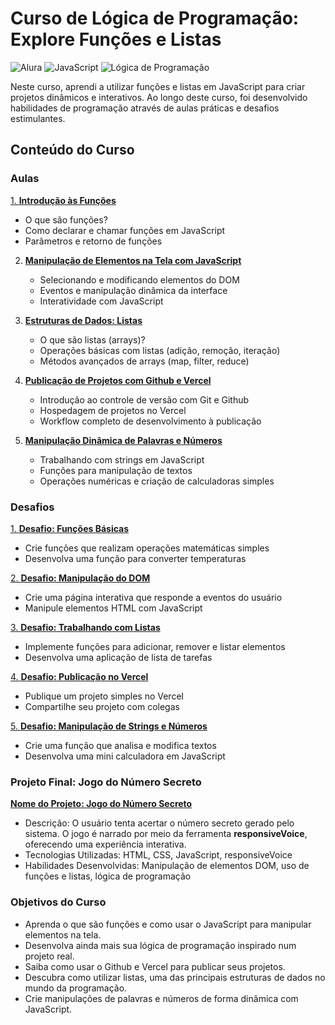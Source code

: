# Curso de Lógica de Programação: Explore Funções e Listas

![Alura](https://www.alura.com.br/assets/img/alura-share.1709759791.png)
![JavaScript](https://img.shields.io/badge/JavaScript-F7DF1E?style=for-the-badge&logo=javascript&logoColor=black)
![Lógica de Programação](https://img.shields.io/badge/L%C3%B3gica%20de%20Programa%C3%A7%C3%A3o-blue?style=for-the-badge)




Neste curso, aprendi a utilizar funções e listas em JavaScript para criar projetos dinâmicos e interativos. Ao longo deste curso, foi desenvolvido habilidades de programação através de aulas práticas e desafios estimulantes.

## Conteúdo do Curso

### Aulas

<a href="https://github.com/robertdouglasaimon/logica-de-programacao-com-JS/tree/main/aulas/aula01">1. **Introdução às Funções**</a>
   - O que são funções?
   - Como declarar e chamar funções em JavaScript
   - Parâmetros e retorno de funções

2. <a href="https://github.com/robertdouglasaimon/logica-de-programacao-com-JS/tree/main/aulas/aula02">**Manipulação de Elementos na Tela com JavaScript**</a>
   - Selecionando e modificando elementos do DOM
   - Eventos e manipulação dinâmica da interface
   - Interatividade com JavaScript

3. <a href="https://github.com/robertdouglasaimon/logica-de-programacao-com-JS/tree/main/aulas/aula03">**Estruturas de Dados: Listas**</a>
   - O que são listas (arrays)?
   - Operações básicas com listas (adição, remoção, iteração)
   - Métodos avançados de arrays (map, filter, reduce)

4. <a href="https://github.com/robertdouglasaimon/logica-de-programacao-com-JS/tree/main/aulas/aula04">**Publicação de Projetos com Github e Vercel**</a>
   - Introdução ao controle de versão com Git e Github
   - Hospedagem de projetos no Vercel
   - Workflow completo de desenvolvimento à publicação

5. <a href="https://github.com/robertdouglasaimon/logica-de-programacao-com-JS/tree/main/aulas/aula05">**Manipulação Dinâmica de Palavras e Números**</a>
   - Trabalhando com strings em JavaScript
   - Funções para manipulação de textos
   - Operações numéricas e criação de calculadoras simples

### Desafios

<a href="https://github.com/robertdouglasaimon/logica-de-programacao-com-JS/tree/main/desafios/desafio01/js-curso-2-desafio_1">1. **Desafio: Funções Básicas**</a>
   - Crie funções que realizam operações matemáticas simples
   - Desenvolva uma função para converter temperaturas

<a href="https://github.com/robertdouglasaimon/logica-de-programacao-com-JS/tree/main/desafios/desafio02">2. **Desafio: Manipulação do DOM**</a>
   - Crie uma página interativa que responde a eventos do usuário
   - Manipule elementos HTML com JavaScript

<a href="https://github.com/robertdouglasaimon/logica-de-programacao-com-JS/tree/main/desafios/desafio03">3. **Desafio: Trabalhando com Listas**</a>
   - Implemente funções para adicionar, remover e listar elementos
   - Desenvolva uma aplicação de lista de tarefas

<a href="https://github.com/robertdouglasaimon/logica-de-programacao-com-JS/tree/main/desafios/desafio04">4. **Desafio: Publicação no Vercel**</a>
   - Publique um projeto simples no Vercel
   - Compartilhe seu projeto com colegas

<a href="https://github.com/robertdouglasaimon/logica-de-programacao-com-JS/tree/main/desafios/desafio05">5. **Desafio: Manipulação de Strings e Números**</a>
   - Crie uma função que analisa e modifica textos
   - Desenvolva uma mini calculadora em JavaScript

### Projeto Final: Jogo do Número Secreto

<a href="https://robertdouglasaimon.github.io/logica-de-programacao-com-JS/projeto jogo do numero secreto/index.html">**Nome do Projeto: Jogo do Número Secreto**</a>

- Descrição: O usuário tenta acertar o número secreto gerado pelo sistema. O jogo é narrado por meio da ferramenta **responsiveVoice**, oferecendo uma experiência interativa.
- Tecnologias Utilizadas: HTML, CSS, JavaScript, responsiveVoice
- Habilidades Desenvolvidas: Manipulação de elementos DOM, uso de funções e listas, lógica de programação

### Objetivos do Curso

- Aprenda o que são funções e como usar o JavaScript para manipular elementos na tela.
- Desenvolva ainda mais sua lógica de programação inspirado num projeto real.
- Saiba como usar o Github e Vercel para publicar seus projetos.
- Descubra como utilizar listas, uma das principais estruturas de dados no mundo da programação.
- Crie manipulações de palavras e números de forma dinâmica com JavaScript.